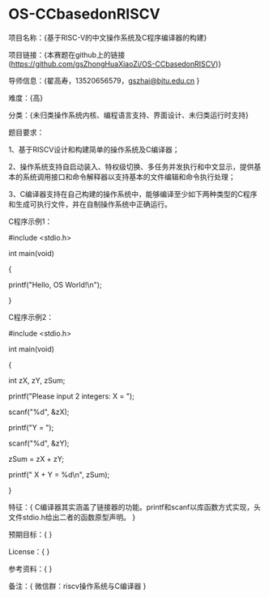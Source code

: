 # OS-CCbasedonRISCV

项目名称：{基于RISC-V的中文操作系统及C程序编译器的构建} 

项目链接：{本赛题在github上的链接(https://github.com/gsZhongHuaXiaoZi/OS-CCbasedonRISCV)}

导师信息：{翟高寿，13520656579，gszhai@bjtu.edu.cn }

难度：{高}

分类：{未归类操作系统内核、编程语言支持、界面设计、未归类运行时支持}

题目要求：

1、基于RISCV设计和构建简单的操作系统及C编译器；

2、操作系统支持自启动装入、特权级切换、多任务并发执行和中文显示，提供基本的系统调用接口和命令解释器以支持基本的文件编辑和命令执行处理；

3、C编译器支持在自己构建的操作系统中，能够编译至少如下两种类型的C程序和生成可执行文件，并在自制操作系统中正确运行。

C程序示例1：

#include <stdio.h>

int main(void)

{

 printf("Hello, OS World!\n");
 
}

C程序示例2：

#include <stdio.h>

int main(void)

{

 int zX, zY, zSum;
 
 printf("Please input 2 integers: X = ");
 
 scanf("%d", &zX);

 printf("Y = ");
 
 scanf("%d", &zY);
 
 zSum = zX + zY;
 
 printf(" X + Y = %d\n", zSum);
 
}

特征：{ C编译器其实涵盖了链接器的功能。printf和scanf以库函数方式实现，头文件stdio.h给出二者的函数原型声明。 }

预期目标：{ }

License：{ }

参考资料：{ }

备注：{ 微信群：riscv操作系统与C编译器 }
